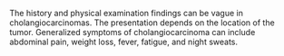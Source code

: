 The history and physical examination findings can be vague in cholangiocarcinomas. The presentation depends on the location of the tumor. Generalized symptoms of cholangiocarcinoma can include abdominal pain, weight loss, fever, fatigue, and night sweats.